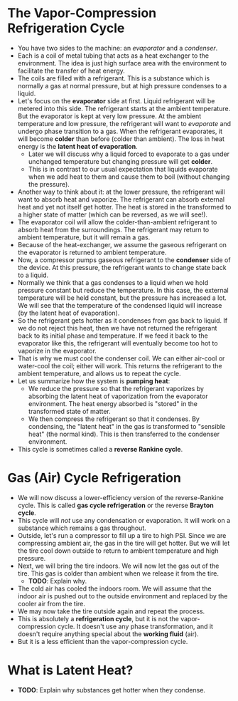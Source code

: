 # The Vapor-Compression Refrigeration Cycle

- You have two sides to the machine: an _evaporator_ and a _condenser_.
- Each is a coil of metal tubing that acts as a heat exchanger to the
  environment. The idea is just high surface area with the environment
  to facilitate the transfer of heat energy.
- The coils are filled with a refrigerant. This is a substance which is
  normally a gas at normal pressure, but at high pressure condenses to a
  liquid.
- Let's focus on the **evaporator** side at first. Liquid refrigerant
  will be metered into this side. The refrigerant starts at the ambient
  temperature. But the evaporator is kept at very low pressure. At the
  ambient temperature and low pressure, the refrigerant will want to
  _evaporate_ and undergo phase transition to a gas. When the
  refrigerant evaporates, it will become **colder** than before (colder
  than ambient). The loss in heat energy is the **latent heat of
  evaporation**.
  - Later we will discuss why a liquid forced to evaporate to a gas
    under unchanged temperature but changing pressure will get
    **colder**.
  - This is in contrast to our usual expectation that liquids evaporate
    when we add heat to them and cause them to boil (without changing
    the pressure).
- Another way to think about it: at the lower pressure, the refrigerant
  will want to absorb heat and vaporize. The refrigerant can absorb
  external heat and yet not itself get hotter. The heat is stored in the
  transformed to a higher state of matter (which can be reversed, as we
  will see!).
- The evaporator coil will allow the colder-than-ambient refrigerant to
  absorb heat from the surroundings. The refrigerant may return to
  ambient temperature, but it will remain a gas.
- Because of the heat-exchanger, we assume the gaseous refrigerant on
  the evaporator is returned to ambient temperature.
- Now, a compressor pumps gaseous refrigerant to the **condenser** side
  of the device. At this pressure, the refrigerant wants to change state
  back to a liquid.
- Normally we think that a gas condenses to a liquid when we hold
  pressure constant but reduce the temperature. In this case, the
  external temperature will be held constant, but the pressure has
  increased a lot. We will see that the temperature of the condensed
  liquid will increase (by the latent heat of evaporation).
- So the refrigerant gets hotter as it condenses from gas back to
  liquid. If we do not reject this heat, then we have not returned the
  refrigerant back to its initial phase and temperature. If we feed it
  back to the evaporator like this, the refrigerant will eventually
  become too hot to vaporize in the evaporator.
- That is why we must cool the condenser coil. We can either air-cool or
  water-cool the coil; either will work. This returns the refrigerant to
  the ambient temperature, and allows us to repeat the cycle.
- Let us summarize how the system is **pumping heat**:
  - We reduce the pressure so that the refrigerant vaporizes by
    absorbing the latent heat of vaporization from the evaporator
    environment. The heat energy absorbed is "stored" in the transformed
    state of matter.
  - We then compress the refrigerant so that it condenses. By
    condensing, the "latent heat" in the gas is transformed to "sensible
    heat" (the normal kind). This is then transferred to the condenser
    environment.
- This cycle is sometimes called a **reverse Rankine cycle**.

# Gas (Air) Cycle Refrigeration

- We will now discuss a lower-efficiency version of the reverse-Rankine
  cycle. This is called **gas cycle refrigeration** or the reverse
  **Brayton cycle**.
- This cycle will _not_ use any condensation or evaporation. It will
  work on a substance which remains a gas throughout.
- Outside, let's run a compressor to fill up a tire to high PSI. Since
  we are compressing ambient air, the gas in the tire will get hotter.
  But we will let the tire cool down outside to return to ambient
  temperature and high pressure.
- Next, we will bring the tire indoors. We will now let the gas out of
  the tire. This gas is colder than ambient when we release it from the
  tire.
  - **TODO**: Explain why.
- The cold air has cooled the indoors room. We will assume that the
  indoor air is pushed out to the outside environment and replaced by
  the cooler air from the tire.
- We may now take the tire outside again and repeat the process.
- This is absolutely a **refrigeration cycle**, but it is not the
  vapor-compression cycle. It doesn't use any phase transformation, and
  it doesn't require anything special about the **working fluid** (air).
- But it is a less efficient than the vapor-compression cycle.

# What is Latent Heat?

- **TODO**: Explain why substances get hotter when they condense.
